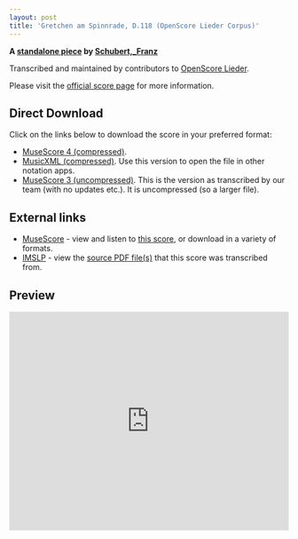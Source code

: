 ```yaml
---
layout: post
title: 'Gretchen am Spinnrade, D.118 (OpenScore Lieder Corpus)'
---
```


__A [standalone piece](https://fourscoreandmore.org/OpenScore/Schubert%2C_Franz/_/) by [Schubert,_Franz](https://fourscoreandmore.org/OpenScore/Schubert%2C_Franz)__

Transcribed and maintained by contributors to [OpenScore Lieder].

Please visit the [official score page] for more information.

[official score page]: https://musescore.com/openscore-lieder-corpus/scores/7111114
[OpenScore Lieder]: https://musescore.com/openscore-lieder-corpus

## Direct Download

Click on the links below to download the score in your preferred format:
- [MuseScore 4 (compressed)](https://fourscoreandmore.org/OpenScore/Schubert%2C_Franz/_/Gretchen_am_Spinnrade%2C_D.118.mscz).
- [MusicXML (compressed)](https://fourscoreandmore.org/OpenScore/Schubert%2C_Franz/_/Gretchen_am_Spinnrade%2C_D.118.mxl). Use this version to open the file in other notation apps.
- [MuseScore 3 (uncompressed)](https://raw.githubusercontent.com/OpenScore/Lieder/refs/heads/main/scores/Schubert%2C_Franz/_/Gretchen_am_Spinnrade%2C_D.118/lc7111114.mscx). This is the version as transcribed by our team (with no updates etc.). It is uncompressed (so a larger file).

## External links

- [MuseScore] - view and listen to [this score][MuseScore], or download in a variety of formats.
- [IMSLP] - view the [source PDF file(s)][IMSLP] that this score was transcribed from.

[MuseScore]: https://musescore.com/score/7111114
[IMSLP]: https://imslp.org/wiki/Special:ReverseLookup/13971

## Preview

<iframe width="100%" height="394" src="https://musescore.com/openscore-lieder-corpus/scores/7111114/embed" frameborder="0" allowfullscreen allow="autoplay; fullscreen"></iframe>
